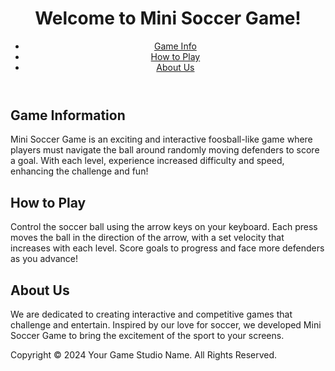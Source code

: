 <!DOCTYPE html>
<html lang="en">
<head>
    <meta charset="UTF-8">
    <meta http-equiv="X-UA-Compatible" content="IE=edge">
    <meta name="viewport" content="width=device-width, initial-scale=1.0">
    <title>Mini Soccer Game</title>
    <link rel="icon" type="image/png" sizes="32x32" href="favicon-32x32.png">
    <link rel="icon" type="image/png" sizes="16x16" href="favicon-16x16.png">
    <meta name="description" content="Experience the thrill of soccer with our Mini Soccer Game! Navigate the ball past dynamic defenders and score to level up.">
    <meta name="keywords" content="Mini Soccer Game, Foosball, Interactive Game, Sports Game, Soccer Game">
    <meta name="author" content="Your Game Studio Name">
    <meta property="og:title" content="Mini Soccer Game">
    <meta property="og:description" content="Dive into our interactive soccer game, designed to challenge and entertain. Score goals, dodge defenders, and level up!">
    <meta property="og:image" content="path_to_your_social_media_image.jpg">
    <meta property="og:locale" content="en_US">
    <link href="styles.css" rel="stylesheet">
</head>
<body>
    <header>
        <h1>Welcome to Mini Soccer Game!</h1>
        <nav>
            <ul>
                <li><a href="#game-info">Game Info</a></li>
                <li><a href="#how-to-play">How to Play</a></li>
                <li><a href="#about-us">About Us</a></li>
            </ul>
        </nav>
    </header>
    <section id="game-info">
        <h2>Game Information</h2>
        <p>Mini Soccer Game is an exciting and interactive foosball-like game where players must navigate the ball around randomly moving defenders to score a goal. With each level, experience increased difficulty and speed, enhancing the challenge and fun!</p>
    </section>
    <section id="how-to-play">
        <h2>How to Play</h2>
        <p>Control the soccer ball using the arrow keys on your keyboard. Each press moves the ball in the direction of the arrow, with a set velocity that increases with each level. Score goals to progress and face more defenders as you advance!</p>
    </section>
    <section id="about-us">
        <h2>About Us</h2>
        <p>We are dedicated to creating interactive and competitive games that challenge and entertain. Inspired by our love for soccer, we developed Mini Soccer Game to bring the excitement of the sport to your screens.</p>
    </section>
    <footer>
        <p>Copyright © 2024 Your Game Studio Name. All Rights Reserved.</p>
    </footer>
    <script src="script.js"></script>
</body>
</html>
